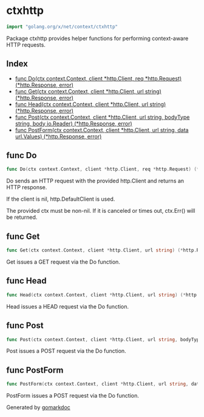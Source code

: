<!-- Code generated by gomarkdoc. DO NOT EDIT -->

# ctxhttp

```go
import "golang.org/x/net/context/ctxhttp"
```

Package ctxhttp provides helper functions for performing context\-aware HTTP requests.

## Index

- [func Do(ctx context.Context, client *http.Client, req *http.Request) (*http.Response, error)](<#func-do>)
- [func Get(ctx context.Context, client *http.Client, url string) (*http.Response, error)](<#func-get>)
- [func Head(ctx context.Context, client *http.Client, url string) (*http.Response, error)](<#func-head>)
- [func Post(ctx context.Context, client *http.Client, url string, bodyType string, body io.Reader) (*http.Response, error)](<#func-post>)
- [func PostForm(ctx context.Context, client *http.Client, url string, data url.Values) (*http.Response, error)](<#func-postform>)


## func Do

```go
func Do(ctx context.Context, client *http.Client, req *http.Request) (*http.Response, error)
```

Do sends an HTTP request with the provided http.Client and returns an HTTP response.

If the client is nil, http.DefaultClient is used.

The provided ctx must be non\-nil. If it is canceled or times out, ctx.Err\(\) will be returned.

## func Get

```go
func Get(ctx context.Context, client *http.Client, url string) (*http.Response, error)
```

Get issues a GET request via the Do function.

## func Head

```go
func Head(ctx context.Context, client *http.Client, url string) (*http.Response, error)
```

Head issues a HEAD request via the Do function.

## func Post

```go
func Post(ctx context.Context, client *http.Client, url string, bodyType string, body io.Reader) (*http.Response, error)
```

Post issues a POST request via the Do function.

## func PostForm

```go
func PostForm(ctx context.Context, client *http.Client, url string, data url.Values) (*http.Response, error)
```

PostForm issues a POST request via the Do function.



Generated by [gomarkdoc](<https://github.com/princjef/gomarkdoc>)
